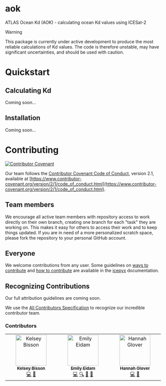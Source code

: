 # aok
ATLAS Ocean Kd (AOK) - calculating ocean Kd values using ICESat-2

> [!WARNING]
> This package is currently under active development to produce the most reliable calculations of Kd values.
> The code is therefore unstable, may have significant uncertainties, and should be used with caution.

# Quickstart

## Calculating Kd
Coming soon...

## Installation
Coming soon...

# Contributing

[![Contributor Covenant](https://img.shields.io/badge/Contributor%20Covenant-2.1-4baaaa.svg)](code_of_conduct.md) 

Our team follows the [Contributor Covenant Code of Conduct](https://www.contributor-covenant.org), version 2.1, available at
[https://www.contributor-covenant.org/version/2/1/code_of_conduct.html](https://www.contributor-covenant.org/version/2/1/code_of_conduct.html).

## Team members

We encourage all active team members with repository access to work directly on their own branch, creating one branch for each "task" they are working on.
This makes it easy for others to access their work and to keep things updated.
If you are in need of a more personalized scratch space, please fork the repository to your personal GitHub account.

## Everyone

We welcome contributions from any user.
Some guidelines on [ways to contribute](https://icepyx.readthedocs.io/en/latest/contributing/contribution_guidelines.html) and [how to contribute](https://icepyx.readthedocs.io/en/latest/contributing/how_to_contribute.html) are available in the [icepyx](https://icepyx.readthedocs.io/en/latest/index.html) documentation.

## Recognizing Contributions
Our full attribution guidelines are coming soon.

We use the [All Contributors Specification](https://allcontributors.org/docs/en/specification)
to recognize our incredible contributor team.

### Contributors

<!-- ALL-CONTRIBUTORS-LIST:START - Do not remove or modify this section -->
<!-- prettier-ignore-start -->
<!-- markdownlint-disable -->
<table>
  <tbody>
    <tr>
      <td align="center" valign="top" width="14.28%"><a href="http://bisson.work"><img src="https://avatars.githubusercontent.com/u/48059682?v=4?s=100" width="100px;" alt="Kelsey Bisson"/><br /><sub><b>Kelsey Bisson</b></sub></a><br /><a href="#code-kelseybisson" title="Code">💻</a> <a href="#ideas-kelseybisson" title="Ideas, Planning, & Feedback">🤔</a></td>
      <td align="center" valign="top" width="14.28%"><a href="https://blogs.oregonstate.edu/coastalseds/"><img src="https://avatars.githubusercontent.com/u/130190809?v=4?s=100" width="100px;" alt="Emily Eidam"/><br /><sub><b>Emily Eidam</b></sub></a><br /><a href="#code-emilyeidam" title="Code">💻</a> <a href="#fundingFinding-emilyeidam" title="Funding Finding">🔍</a> <a href="#ideas-emilyeidam" title="Ideas, Planning, & Feedback">🤔</a> <a href="#projectManagement-emilyeidam" title="Project Management">📆</a></td>
      <td align="center" valign="top" width="14.28%"><a href="https://github.com/gloverha"><img src="https://avatars.githubusercontent.com/u/105296359?v=4?s=100" width="100px;" alt="Hannah Glover"/><br /><sub><b>Hannah Glover</b></sub></a><br /><a href="#code-gloverha" title="Code">💻</a> <a href="#ideas-gloverha" title="Ideas, Planning, & Feedback">🤔</a></td>
    </tr>
  </tbody>
</table>

<!-- markdownlint-restore -->
<!-- prettier-ignore-end -->

<!-- ALL-CONTRIBUTORS-LIST:END -->

